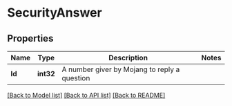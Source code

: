 # SecurityAnswer

## Properties
Name | Type | Description | Notes
------------ | ------------- | ------------- | -------------
**Id** | **int32** | A number giver by Mojang to reply a question | 

[[Back to Model list]](../README.md#documentation-for-models) [[Back to API list]](../README.md#documentation-for-api-endpoints) [[Back to README]](../README.md)


